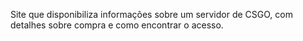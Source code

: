 Site que disponibiliza informações sobre um servidor de CSGO, com detalhes sobre compra e como encontrar o acesso.

